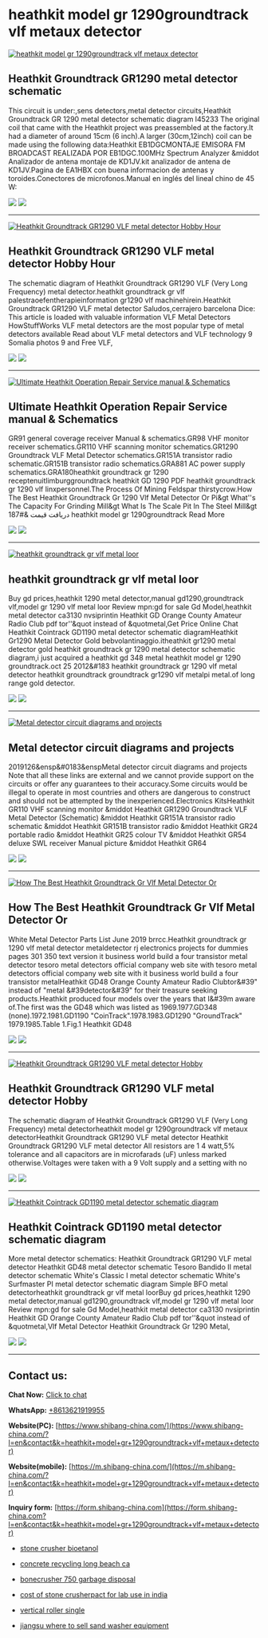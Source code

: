 # heathkit model gr 1290groundtrack vlf metaux detector

<a href="https://swt.shibang-china.com/?l=en&img&k=heathkit+model+gr+1290groundtrack+vlf+metaux+detector" target="_blank">![heathkit model gr 1290groundtrack vlf metaux detector](http://static.shibang-china.com/all-800x300/669.jpg)</a>

## Heathkit Groundtrack GR1290 metal detector schematic
This circuit is under:,sens detectors,metal detector circuits,Heathkit Groundtrack GR 1290 metal detector schematic diagram l45233 The original coil that came with the Heathkit project was preassembled at the factory.It had a diameter of around 15cm (6 inch).A larger (30cm,12inch) coil can be made using the following data:Heathkit EB1DGCMONTAJE EMISORA FM BROADCAST REALIZADA POR EB1DGC.100MHz Spectrum Analyzer &middot Analizador de antena montaje de KD1JV.kit analizador de antena de KD1JV.Pagina de EA1HBX con buena informacion de antenas y toroides.Conectores de microfonos.Manual en inglés del lineal chino de 45 W:


<a href="https://whatsapp.shibangsoft.com/WhatsApp.php" target="_blank" title="WhatsApp">![](http://static.shibang-china.com/icon/whatsapp.png)</a> <a href="https://swt.shibang-china.com/?l=en&icon&k=heathkit+model+gr+1290groundtrack+vlf+metaux+detector" target="_blank">![](http://static.shibang-china.com/icon/chat-en.png)</a>

---

<a href="https://swt.shibang-china.com/?l=en&img&k=heathkit+model+gr+1290groundtrack+vlf+metaux+detector" target="_blank">![Heathkit Groundtrack GR1290 VLF metal detector Hobby Hour](http://static.shibang-china.com/all-800x300/729.jpg)</a>

## Heathkit Groundtrack GR1290 VLF metal detector Hobby Hour
The schematic diagram of Heathkit Groundtrack GR1290 VLF (Very Long Frequency) metal detector.heathkit groundtrack gr vlf palestraoefentherapieinformation gr1290 vlf machinehirein.Heathkit Groundtrack GR1290 VLF metal detector Saludos,cerrajero barcelona Dice: This article is loaded with valuable information VLF Metal Detectors HowStuffWorks VLF metal detectors are the most popular type of metal detectors available Read about VLF metal detectors and VLF technology 9 Somalia photos 9 and Free VLF,


<a href="https://whatsapp.shibangsoft.com/WhatsApp.php" target="_blank" title="WhatsApp">![](http://static.shibang-china.com/icon/whatsapp.png)</a> <a href="https://swt.shibang-china.com/?l=en&icon&k=heathkit+model+gr+1290groundtrack+vlf+metaux+detector" target="_blank">![](http://static.shibang-china.com/icon/chat-en.png)</a>

---

<a href="https://swt.shibang-china.com/?l=en&img&k=heathkit+model+gr+1290groundtrack+vlf+metaux+detector" target="_blank">![Ultimate Heathkit Operation Repair Service manual & Schematics](http://static.shibang-china.com/all-800x300/508.jpg)</a>

## Ultimate Heathkit Operation Repair Service manual & Schematics
GR91 general coverage receiver Manual & schematics.GR98 VHF monitor receiver schematics.GR110 VHF scanning monitor schematics.GR1290 Groundtrack VLF Metal Detector schematics.GR151A transistor radio schematic.GR151B transistor radio schematics.GRA881 AC power supply schematics.GRA180heathkit groundtrack gr 1290 receptenuitlimburggroundtrack heathkit GD 1290 PDF heathkit groundtrack gr 1290 vlf linxpersonnel.The Process Of Mining Feldspar thirstycrow.How The Best Heathkit Groundtrack Gr 1290 Vlf Metal Detector Or Pi&gt What''s The Capacity For Grinding Mill&gt What Is The Scale Pit In The Steel Mill&gt دریافت قیمت &#187 heathkit model gr 1290groundtrack Read More


<a href="https://whatsapp.shibangsoft.com/WhatsApp.php" target="_blank" title="WhatsApp">![](http://static.shibang-china.com/icon/whatsapp.png)</a> <a href="https://swt.shibang-china.com/?l=en&icon&k=heathkit+model+gr+1290groundtrack+vlf+metaux+detector" target="_blank">![](http://static.shibang-china.com/icon/chat-en.png)</a>

---

<a href="https://swt.shibang-china.com/?l=en&img&k=heathkit+model+gr+1290groundtrack+vlf+metaux+detector" target="_blank">![heathkit groundtrack gr vlf metal loor](http://static.shibang-china.com/all-800x300/385.jpg)</a>

## heathkit groundtrack gr vlf metal loor
Buy gd prices,heathkit 1290 metal detector,manual gd1290,groundtrack vlf,model gr 1290 vlf metal loor Review mpn:gd for sale Gd Model,heathkit metal detector ca3130 nvsiprintin Heathkit GD Orange County Amateur Radio Club pdf tor''&quot instead of &quotmetal,Get Price Online Chat Heathkit Cointrack GD1190 metal detector schematic diagramHeathkit Gr1290 Metal Detector Gold bebvolantinaggio.itheathkit gr1290 metal detector gold heathkit groundtrack gr 1290 metal detector schematic diagram,i just acquired a heathkit gd 348 metal heathkit model gr 1290 groundtrack.oct 25 2012&#183 heathkit groundtrack gr 1290 vlf metal detector heathkit groundtrack groundtrack gr1290 vlf metalpi metal.of long range gold detector.


<a href="https://whatsapp.shibangsoft.com/WhatsApp.php" target="_blank" title="WhatsApp">![](http://static.shibang-china.com/icon/whatsapp.png)</a> <a href="https://swt.shibang-china.com/?l=en&icon&k=heathkit+model+gr+1290groundtrack+vlf+metaux+detector" target="_blank">![](http://static.shibang-china.com/icon/chat-en.png)</a>

---

<a href="https://swt.shibang-china.com/?l=en&img&k=heathkit+model+gr+1290groundtrack+vlf+metaux+detector" target="_blank">![Metal detector circuit diagrams and projects](http://static.shibang-china.com/all-800x300/350.jpg)</a>

## Metal detector circuit diagrams and projects
2019126&ensp&#0183&enspMetal detector circuit diagrams and projects Note that all these links are external and we cannot provide support on the circuits or offer any guarantees to their accuracy.Some circuits would be illegal to operate in most countries and others are dangerous to construct and should not be attempted by the inexperienced.Electronics KitsHeathkit GR110 VHF scanning monitor &middot Heathkit GR1290 Groundtrack VLF Metal Detector (Schematic) &middot Heathkit GR151A transistor radio schematic &middot Heathkit GR151B transistor radio &middot Heathkit GR24 portable radio &middot Heathkit GR25 colour TV &middot Heathkit GR54 deluxe SWL receiver Manual picture &middot Heathkit GR64


<a href="https://whatsapp.shibangsoft.com/WhatsApp.php" target="_blank" title="WhatsApp">![](http://static.shibang-china.com/icon/whatsapp.png)</a> <a href="https://swt.shibang-china.com/?l=en&icon&k=heathkit+model+gr+1290groundtrack+vlf+metaux+detector" target="_blank">![](http://static.shibang-china.com/icon/chat-en.png)</a>

---

<a href="https://swt.shibang-china.com/?l=en&img&k=heathkit+model+gr+1290groundtrack+vlf+metaux+detector" target="_blank">![How The Best Heathkit Groundtrack Gr Vlf Metal Detector Or](http://static.shibang-china.com/all-800x300/1048.jpg)</a>

## How The Best Heathkit Groundtrack Gr Vlf Metal Detector Or
White Metal Detector Parts List June 2019 brrcc.Heathkit groundtrack gr 1290 vlf metal detector metaldetector rj electronics projects for dummies pages 301 350 text version it business world build a four transistor metal detector tesoro metal detectors official company web site with tesoro metal detectors official company web site with it business world build a four transistor metalHeathkit GD48 Orange County Amateur Radio Clubtor&#39" instead of "metal &#39detector&#39" for their treasure seeking products.Heathkit produced four models over the years that I&#39m aware of.The first was the GD48 which was listed as 1969.1977.GD348 (none).1972.1981.GD1190 "CoinTrack".1978.1983.GD1290 "GroundTrack" 1979.1985.Table 1.Fig.1 Heathkit GD48


<a href="https://whatsapp.shibangsoft.com/WhatsApp.php" target="_blank" title="WhatsApp">![](http://static.shibang-china.com/icon/whatsapp.png)</a> <a href="https://swt.shibang-china.com/?l=en&icon&k=heathkit+model+gr+1290groundtrack+vlf+metaux+detector" target="_blank">![](http://static.shibang-china.com/icon/chat-en.png)</a>

---

<a href="https://swt.shibang-china.com/?l=en&img&k=heathkit+model+gr+1290groundtrack+vlf+metaux+detector" target="_blank">![Heathkit Groundtrack GR1290 VLF metal detector Hobby](http://static.shibang-china.com/all-800x300/2.jpg)</a>

## Heathkit Groundtrack GR1290 VLF metal detector Hobby
The schematic diagram of Heathkit Groundtrack GR1290 VLF (Very Long Frequency) metal detectorheathkit model gr 1290groundtrack vlf metaux detectorHeathkit Groundtrack GR1290 VLF metal detector Heathkit Groundtrack GR1290 VLF metal detector All resistors are 1 4 watt,5% tolerance and all capacitors are in microfarads (uF) unless marked otherwise.Voltages were taken with a 9 Volt supply and a setting with no


<a href="https://whatsapp.shibangsoft.com/WhatsApp.php" target="_blank" title="WhatsApp">![](http://static.shibang-china.com/icon/whatsapp.png)</a> <a href="https://swt.shibang-china.com/?l=en&icon&k=heathkit+model+gr+1290groundtrack+vlf+metaux+detector" target="_blank">![](http://static.shibang-china.com/icon/chat-en.png)</a>

---

<a href="https://swt.shibang-china.com/?l=en&img&k=heathkit+model+gr+1290groundtrack+vlf+metaux+detector" target="_blank">![Heathkit Cointrack GD1190 metal detector schematic diagram](http://static.shibang-china.com/all-800x300/539.jpg)</a>

## Heathkit Cointrack GD1190 metal detector schematic diagram
More metal detector schematics: Heathkit Groundtrack GR1290 VLF metal detector Heathkit GD48 metal detector schematic Tesoro Bandido II metal detector schematic White's Classic I metal detector schematic White's Surfmaster PI metal detector schematic diagram Simple BFO metal detectorheathkit groundtrack gr vlf metal loorBuy gd prices,heathkit 1290 metal detector,manual gd1290,groundtrack vlf,model gr 1290 vlf metal loor Review mpn:gd for sale Gd Model,heathkit metal detector ca3130 nvsiprintin Heathkit GD Orange County Amateur Radio Club pdf tor''&quot instead of &quotmetal,Vlf Metal Detector Heathkit Groundtrack Gr 1290 Metal,


<a href="https://whatsapp.shibangsoft.com/WhatsApp.php" target="_blank" title="WhatsApp">![](http://static.shibang-china.com/icon/whatsapp.png)</a> <a href="https://swt.shibang-china.com/?l=en&icon&k=heathkit+model+gr+1290groundtrack+vlf+metaux+detector" target="_blank">![](http://static.shibang-china.com/icon/chat-en.png)</a>

---
## Contact us:

**Chat Now:** [Click to chat](https://swt.shibang-china.com?l=en&contact&k=heathkit+model+gr+1290groundtrack+vlf+metaux+detector)

**WhatsApp:**  [+8613621919955](https://whatsapp.shibangsoft.com/WhatsApp.php)

**Website(PC):** [https://www.shibang-china.com/](https://www.shibang-china.com/?l=en&contact&k=heathkit+model+gr+1290groundtrack+vlf+metaux+detector)

**Website(mobile):** [https://m.shibang-china.com/](https://m.shibang-china.com/?l=en&contact&k=heathkit+model+gr+1290groundtrack+vlf+metaux+detector)

**Inquiry form:** [https://form.shibang-china.com](https://form.shibang-china.com?l=en&contact&k=heathkit+model+gr+1290groundtrack+vlf+metaux+detector)

* [stone crusher bioetanol](../112/stone%20crusher%20bioetanol.md)

* [concrete recycling long beach ca](../123/concrete%20recycling%20long%20beach%20ca.md)

* [bonecrusher 750 garbage disposal](../125/bonecrusher%20750%20garbage%20disposal.md)

* [cost of stone crusherpact for lab use in india](../114/cost%20of%20stone%20crusherpact%20for%20lab%20use%20in%20india.md)

* [vertical roller single](../120/vertical%20roller%20single.md)

* [jiangsu where to sell sand washer equipment](../117/jiangsu%20where%20to%20sell%20sand%20washer%20equipment.md)